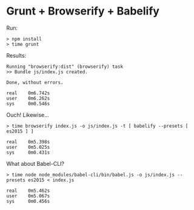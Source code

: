 # Grunt + Browserify + Babelify

Run:

    
    > npm install
    > time grunt
    

Results:

    
    Running "browserify:dist" (browserify) task
    >> Bundle js/index.js created.
    
    Done, without errors.
    
    real    0m6.742s
    user    0m6.262s
    sys     0m0.546s
    

Ouch! Likewise...

    
    > time browserify index.js -o js/index.js -t [ babelify --presets [ es2015 ] ]
    
    real    0m5.398s
    user    0m5.025s
    sys     0m0.431s
    

What about Babel-CLI?

    
    > time node node_modules/babel-cli/bin/babel.js -o js/index.js --presets es2015 < index.js
    
    real    0m5.462s
    user    0m5.067s
    sys     0m0.456s
    
